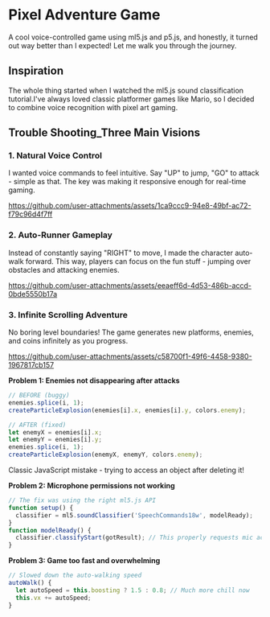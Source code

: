 # Pixel Adventure Game

A cool voice-controlled game using ml5.js and p5.js, and honestly, it turned out way better than I expected! Let me walk you through the journey.

## Inspiration

The whole thing started when I watched the ml5.js sound classification tutorial.I've always loved classic platformer games like Mario, so I decided to combine voice recognition with pixel art gaming.

## Trouble Shooting_Three Main Visions

### 1. **Natural Voice Control**
I wanted voice commands to feel intuitive. Say "UP" to jump, "GO" to attack - simple as that. The key was making it responsive enough for real-time gaming.


https://github.com/user-attachments/assets/1ca9ccc9-94e8-49bf-ac72-f79c96d4f7ff



### 2. **Auto-Runner Gameplay** 
Instead of constantly saying "RIGHT" to move, I made the character auto-walk forward. This way, players can focus on the fun stuff - jumping over obstacles and attacking enemies.


https://github.com/user-attachments/assets/eeaeff6d-4d53-486b-accd-0bde5550b17a



### 3. **Infinite Scrolling Adventure**
No boring level boundaries! The game generates new platforms, enemies, and coins infinitely as you progress.


https://github.com/user-attachments/assets/c58700f1-49f6-4458-9380-1967817cb157




**Problem 1: Enemies not disappearing after attacks**
```javascript
// BEFORE (buggy)
enemies.splice(i, 1);
createParticleExplosion(enemies[i].x, enemies[i].y, colors.enemy);

// AFTER (fixed)
let enemyX = enemies[i].x;
let enemyY = enemies[i].y;
enemies.splice(i, 1);
createParticleExplosion(enemyX, enemyY, colors.enemy);
```
Classic JavaScript mistake - trying to access an object after deleting it!

**Problem 2: Microphone permissions not working**
```javascript
// The fix was using the right ml5.js API
function setup() {
  classifier = ml5.soundClassifier('SpeechCommands18w', modelReady);
}
function modelReady() {
  classifier.classifyStart(gotResult); // This properly requests mic access
}
```

**Problem 3: Game too fast and overwhelming**
```javascript
// Slowed down the auto-walking speed
autoWalk() {
  let autoSpeed = this.boosting ? 1.5 : 0.8; // Much more chill now
  this.vx += autoSpeed;
}
``` 
